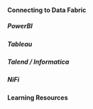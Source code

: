 #### Connecting to Data Fabric

##### PowerBI

##### Tableau

##### Talend / Informatica

##### NiFi

#### Learning Resources
